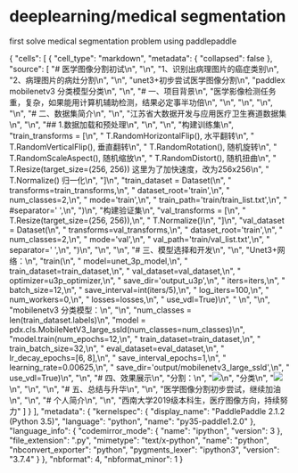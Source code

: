 # deeplearning/medical segmentation

first solve medical segmentation problem using paddlepaddle

{
 "cells": [
  {
   "cell_type": "markdown",
   "metadata": {
    "collapsed": false
   },
   "source": [
    "# 医学图像分割初试\n",
    "\n",
    "1、识别出病理图片的癌症类别\n",
    "2、病理图片的病灶分割\n",
    "\n",
    "unet3+初步尝试医学图像分割\n",
    "paddlex mobilenetv3 分类模型分类\n",
    "\n",
    "# 一、项目背景\n",
    "医学影像检测任务重，复杂，如果能用计算机辅助检测，结果必定事半功倍\n",
    "\n",
    "\n",
    "\n",
    "\n",
    "# 二、数据集简介\n",
    "\n",
    "江苏省大数据开发与应用医疗卫生赛道数据集\n",
    "\n",
    "## 1.数据加载和预处理\n",
    "\n",
    "\n",
    "构建训练集\n",
    "train_transforms = [\n",
    "    T.RandomHorizontalFlip(),   水平翻转\n",
    "    T.RandomVerticalFlip(),  垂直翻转\n",
    "    T.RandomRotation(),   随机旋转\n",
    "    T.RandomScaleAspect(),   随机缩放\n",
    "    T.RandomDistort(),   随机扭曲\n",
    "    T.Resize(target_size=(256, 256))   这里为了加快速度，改为256x256\n",
    "    T.Normalize()   归一化\n",
    "]\n",
    "train_dataset = Dataset(\n",
    "    transforms=train_transforms,\n",
    "    dataset_root='train',\n",
    "    num_classes=2,\n",
    "    mode='train',\n",
    "    train_path='train/train_list.txt',\n",
    "    #separator=' ',\n",
    ")\n",
    "构建验证集\n",
    "val_transforms = [\n",
    "    T.Resize(target_size=(256, 256)),\n",
    "    T.Normalize()\n",
    "]\n",
    "val_dataset = Dataset(\n",
    "    transforms=val_transforms,\n",
    "    dataset_root='train',\n",
    "    num_classes=2,\n",
    "    mode='val',\n",
    "    val_path='train/val_list.txt',\n",
    "    separator=' ',\n",
    ")\n",
    "\n",
    "\n",
    "# 三、模型选择和开发\n",
    "\n",
    "Unet3+网络：\n",
    "train(\n",
    "    model=unet_3p_model,\n",
    "    train_dataset=train_dataset,\n",
    "    val_dataset=val_dataset,\n",
    "    optimizer=u3p_optimizer,\n",
    "    save_dir='output_u3p',\n",
    "    iters=iters,\n",
    "    batch_size=12,\n",
    "    save_interval=int(iters/5),\n",
    "    log_iters=100,\n",
    "    num_workers=0,\n",
    "    losses=losses,\n",
    "    use_vdl=True)\n",
    " \n",
    "\n",
    "mobilenetv3 分类模型：\n",
    "\n",
    "num_classes = len(train_dataset.labels)\n",
    "model = pdx.cls.MobileNetV3_large_ssld(num_classes=num_classes)\n",
    "model.train(num_epochs=12,\n",
    "            train_dataset=train_dataset,\n",
    "            train_batch_size=32,\n",
    "            eval_dataset=eval_dataset,\n",
    "            lr_decay_epochs=[6, 8],\n",
    "            save_interval_epochs=1,\n",
    "            learning_rate=0.00625,\n",
    "            save_dir='output/mobilenetv3_large_ssld',\n",
    "            use_vdl=True)\n",
    "\n",
    "# 四、效果展示\n",
    "分割：\n",
    "![](https://ai-studio-static-online.cdn.bcebos.com/85eb45763992481387af53329cb901a125d06019918744d0a8c9e086dfd0023b)\n",
    "分类\n",
    "![](https://ai-studio-static-online.cdn.bcebos.com/669337fc50d347c3a8b1b900dbf4ae7ccdc5674b385743f9a299d7a4ce86cffb)\n",
    "\n",
    "\n",
    "# 五、总结与升华\n",
    "\n",
    "医学图像分割初步尝试，继续加油\n",
    "\n",
    "# 个人简介\n",
    "\n",
    "西南大学2019级本科生，医疗图像方向，持续努力"
   ]
  }
 ],
 "metadata": {
  "kernelspec": {
   "display_name": "PaddlePaddle 2.1.2 (Python 3.5)",
   "language": "python",
   "name": "py35-paddle1.2.0"
  },
  "language_info": {
   "codemirror_mode": {
    "name": "ipython",
    "version": 3
   },
   "file_extension": ".py",
   "mimetype": "text/x-python",
   "name": "python",
   "nbconvert_exporter": "python",
   "pygments_lexer": "ipython3",
   "version": "3.7.4"
  }
 },
 "nbformat": 4,
 "nbformat_minor": 1
}
